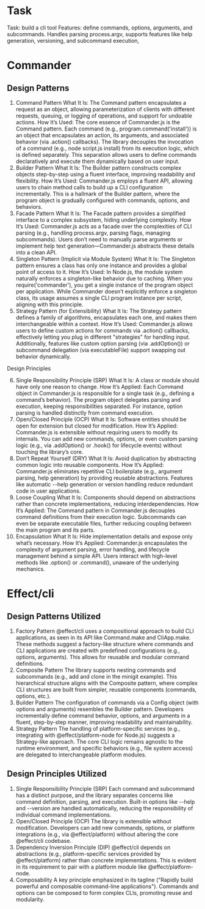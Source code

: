 # Task

Task: build a cli tool
Features: define commands, options, arguments, and subcommands. Handles parsing process.argv, supports features like help generation, versioning, and subcommand execution,

# Commander

## Design Patterns

1. Command Pattern
   What It Is: The Command pattern encapsulates a request as an object, allowing parameterization of clients with different requests, queuing, or logging of operations, and support for undoable actions.
   How It’s Used: The core essence of Commander.js is the Command pattern. Each command (e.g., program.command('install')) is an object that encapsulates an action, its arguments, and associated behavior (via .action() callbacks). The library decouples the invocation of a command (e.g., node script.js install) from its execution logic, which is defined separately. This separation allows users to define commands declaratively and execute them dynamically based on user input.
2. Builder Pattern
   What It Is: The Builder pattern constructs complex objects step-by-step using a fluent interface, improving readability and flexibility.
   How It’s Used: Commander.js employs a fluent API, allowing users to chain method calls to build up a CLI configuration incrementally. This is a hallmark of the Builder pattern, where the program object is gradually configured with commands, options, and behaviors.
3. Facade Pattern
   What It Is: The Facade pattern provides a simplified interface to a complex subsystem, hiding underlying complexity.
   How It’s Used: Commander.js acts as a facade over the complexities of CLI parsing (e.g., handling process.argv, parsing flags, managing subcommands). Users don’t need to manually parse arguments or implement help text generation—Commander.js abstracts these details into a clean API.
4. Singleton Pattern (Implicit via Module System)
   What It Is: The Singleton pattern ensures a class has only one instance and provides a global point of access to it.
   How It’s Used: In Node.js, the module system naturally enforces a singleton-like behavior due to caching. When you require('commander'), you get a single instance of the program object per application. While Commander doesn’t explicitly enforce a singleton class, its usage assumes a single CLI program instance per script, aligning with this principle.
5. Strategy Pattern (for Extensibility)
   What It Is: The Strategy pattern defines a family of algorithms, encapsulates each one, and makes them interchangeable within a context.
   How It’s Used: Commander.js allows users to define custom actions for commands via .action() callbacks, effectively letting you plug in different "strategies" for handling input. Additionally, features like custom option parsing (via .addOption()) or subcommand delegation (via executableFile) support swapping out behavior dynamically.

Design Principles

6. Single Responsibility Principle (SRP)
   What It Is: A class or module should have only one reason to change.
   How It’s Applied: Each Command object in Commander.js is responsible for a single task (e.g., defining a command’s behavior). The program object delegates parsing and execution, keeping responsibilities separated. For instance, option parsing is handled distinctly from command execution.
7. Open/Closed Principle (OCP)
   What It Is: Software entities should be open for extension but closed for modification.
   How It’s Applied: Commander.js is extensible without requiring users to modify its internals. You can add new commands, options, or even custom parsing logic (e.g., via .addOption() or .hook() for lifecycle events) without touching the library’s core.
8. Don’t Repeat Yourself (DRY)
   What It Is: Avoid duplication by abstracting common logic into reusable components.
   How It’s Applied: Commander.js eliminates repetitive CLI boilerplate (e.g., argument parsing, help generation) by providing reusable abstractions. Features like automatic --help generation or version handling reduce redundant code in user applications.
9. Loose Coupling
   What It Is: Components should depend on abstractions rather than concrete implementations, reducing interdependencies.
   How It’s Applied: The Command pattern in Commander.js decouples command definitions from their execution logic. Subcommands can even be separate executable files, further reducing coupling between the main program and its parts.
10. Encapsulation
    What It Is: Hide implementation details and expose only what’s necessary.
    How It’s Applied: Commander.js encapsulates the complexity of argument parsing, error handling, and lifecycle management behind a simple API. Users interact with high-level methods like .option() or .command(), unaware of the underlying mechanics.

# Effect/cli

## Design Patterns Utilized

1. Factory Pattern
   @effect/cli uses a compositional approach to build CLI applications, as seen in its API like Command.make and CliApp.make. These methods suggest a factory-like structure where commands and CLI applications are created with predefined configurations (e.g., options, arguments). This allows for reusable and modular command definitions.
2. Composite Pattern
   The library supports nesting commands and subcommands (e.g., add and clone in the minigit example). This hierarchical structure aligns with the Composite pattern, where complex CLI structures are built from simpler, reusable components (commands, options, etc.).
3. Builder Pattern
   The configuration of commands via a Config object (with options and arguments) resembles the Builder pattern. Developers incrementally define command behavior, options, and arguments in a fluent, step-by-step manner, improving readability and maintainability.
4. Strategy Pattern
   The handling of platform-specific services (e.g., integrating with @effect/platform-node for Node.js) suggests a Strategy-like approach. The core CLI logic remains agnostic to the runtime environment, and specific behaviors (e.g., file system access) are delegated to interchangeable platform modules.

## Design Principles Utilized

1. Single Responsibility Principle (SRP)
   Each command and subcommand has a distinct purpose, and the library separates concerns like command definition, parsing, and execution. Built-in options like --help and --version are handled automatically, reducing the responsibility of individual command implementations.
2. Open/Closed Principle (OCP)
   The library is extensible without modification. Developers can add new commands, options, or platform integrations (e.g., via @effect/platform) without altering the core @effect/cli codebase.
3. Dependency Inversion Principle (DIP)
   @effect/cli depends on abstractions (e.g., platform-specific services provided by @effect/platform) rather than concrete implementations. This is evident in its requirement to pair with a platform module like @effect/platform-node.
4. Composability
   A key principle emphasized in its tagline ("Rapidly build powerful and composable command-line applications"). Commands and options can be composed to form complex CLIs, promoting reuse and modularity.

